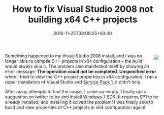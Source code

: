 ﻿---
title: How to fix Visual Studio 2008 not building x64 C++ projects
date: 2010-11-25T08:09:25+00:00
---
<img style="float: right; padding: 5px" src="http://i0.wp.com/hmemcpy.com/wp-content/uploads/2010/11/tinyface_thumb.png" />Something happened to my Visual Studio 2008 install, and I was no longer able to compile C++ projects in x64 configuration &ndash; the build would always skip it. The problem also manifested itself by showing an error message: **The operation could not be completed. Unspecified error** when I tried to view the C++ project properties in x64 configuration. I ran a repair installation of Visual Studio and [Service Pack 1](http://www.microsoft.com/downloads/en/details.aspx?FamilyId=FBEE1648-7106-44A7-9649-6D9F6D58056E&displaylang=en), it didn't help.

<!-- more -->

After many attempts to find the cause, I came up empty. I finally got a suggestion on twitter to try and install [Windows 7 SDK](http://www.microsoft.com/downloads/en/details.aspx?FamilyID=c17ba869-9671-4330-a63e-1fd44e0e2505&displaylang=en). It requires SP1 to be already installed, and installing it solved the problem! I was finally able to build and view properties of C++ projects in x64 configuration again!
